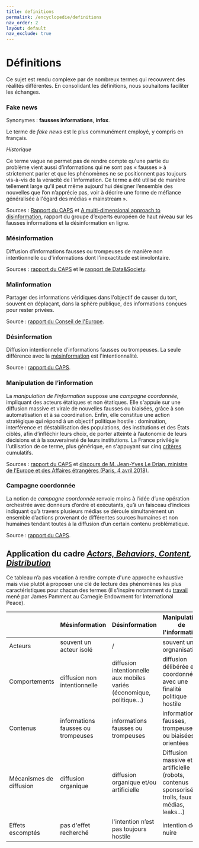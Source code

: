 ```yaml
---
title: definitions
permalink: /encyclopedie/definitions
nav_order: 2
layout: default
nav_exclude: true
---
```


# Définitions

Ce sujet est rendu complexe par de nombreux termes qui recouvrent des réalités différentes. En consolidant les définitions, nous souhaitons faciliter les échanges.

### Fake news

Synonymes : **fausses informations**, **infox**.

Le terme de _fake news_ est le plus communément employé, y compris en français.

_Historique_

Ce terme vague ne permet pas de rendre compte qu'une partie du problème vient aussi d’informations qui ne sont pas « fausses » à strictement parler et que les phénomènes ne se positionnent pas toujours vis-à-vis de la véracité de l'information.
Ce terme a été utilisé de manière tellement large qu'il peut même aujourd'hui désigner l’ensemble des nouvelles que l’on n’apprécie pas, voir à décrire une forme de méfiance généralisée à l'égard des médias « mainstream ».

Sources : [Rapport du CAPS](https://www.diplomatie.gouv.fr/fr/politique-etrangere-de-la-france/manipulations-de-l-information/rapport-conjoint-caps-irsem-les-manipulations-de-l-information-un-defi-pour-nos/) et [A multi-dimensional approach
to disinformation](https://ec.europa.eu/digital-single-market/en/news/final-report-high-level-expert-group-fake-news-and-online-disinformation), rapport du groupe d’experts européen de haut niveau sur les fausses informations et la désinformation en ligne.

### Mésinformation

Diffusion d’informations fausses ou trompeuses de manière non intentionnelle ou d'informations dont l'inexactitude est involontaire.

Sources : [rapport du CAPS](https://www.diplomatie.gouv.fr/fr/politique-etrangere-de-la-france/manipulations-de-l-information/rapport-conjoint-caps-irsem-les-manipulations-de-l-information-un-defi-pour-nos/) et le [rapport de Data&Society](https://datasociety.net/pubs/oh/DataAndSociety_LexiconofLies.pdf).

### Malinformation

Partager des informations véridiques dans l'objectif de causer du tort, souvent en déplaçant, dans la sphère publique, des informations conçues pour rester privées.

Source : [rapport du Conseil de l'Europe](https://rm.coe.int/information-disorder-report-november-2017/1680764666).

### Désinformation

Diffusion intentionnelle d’informations fausses ou trompeuses. La seule différence avec la [mésinformation](#mesinformation) est l'intentionnalité.

Source : [rapport du CAPS](https://www.diplomatie.gouv.fr/fr/politique-etrangere-de-la-france/manipulations-de-l-information/rapport-conjoint-caps-irsem-les-manipulations-de-l-information-un-defi-pour-nos/).

### Manipulation de l’information

La _manipulation de l'information_ suppose une _campagne coordonnée_, impliquant des acteurs étatiques et non étatiques.
Elle s'appuie sur une diffusion massive et virale de nouvelles fausses ou biaisées, grâce à son automatisation et à sa coordination.
Enfin, elle constitue une action stratégique qui répond à un objectif politique hostile : domination, interférence et déstabilisation des populations, des institutions et des États ciblés, afin d’infléchir leurs choix, de porter atteinte à l’autonomie de leurs décisions et à la souveraineté de leurs institutions.
La France privilégie l'utilisation de ce terme, plus générique, en s'appuyant sur cinq [critères](/encyclopedia/approchefrançaise) cumulatifs.

Sources : [rapport du CAPS](https://www.diplomatie.gouv.fr/fr/politique-etrangere-de-la-france/manipulations-de-l-information/rapport-conjoint-caps-irsem-les-manipulations-de-l-information-un-defi-pour-nos/) et [discours de M. Jean-Yves Le Drian, ministre de l’Europe et des Affaires étrangères (Paris, 4 avril 2018)](https://www.diplomatie.gouv.fr/fr/les-ministres/jean-yves-le-drian/discours/article/conference-internationale-societes-civiles-medias-et-pouvoirs-publics-les).

### Campagne coordonnée

La notion de _campagne coordonnée_ renvoie moins à l’idée d’une opération orchestrée avec donneurs d’ordre et exécutants, qu’à un faisceau d’indices indiquant qu’à travers plusieurs médias se déroule simultanément un ensemble d’actions provenant de différentes sources humaines et non humaines tendant toutes à la diffusion d’un certain contenu problématique.

Source : [rapport du CAPS](https://www.diplomatie.gouv.fr/fr/politique-etrangere-de-la-france/manipulations-de-l-information/rapport-conjoint-caps-irsem-les-manipulations-de-l-information-un-defi-pour-nos/).

## Application du cadre _[Actors, Behaviors, Content](https://science.house.gov/imo/media/doc/Francois%20Addendum%20to%20Testimony%20-%20ABC_Framework_2019_Sept_2019.pdf), [Distribution](https://www.brookings.edu/techstream/adding-a-d-to-the-abc-disinformation-framework/)_

Ce tableau n’a pas vocation à rendre compte d'une approche exhaustive mais vise plutôt à proposer une clé de lecture des phénomènes les plus caractéristiques pour chacun des termes (il s'inspire notamment du [travail](http://carnegieendowment.org/files/2020-How_do_you_define_a_problem_like_influence.pdf) mené par James Pamment au Carnegie Endowment for International Peace).


|  | Mésinformation | Désinformation   | Manipulation de l'information |
|--|----------------|------------------|-------------------------------|
| Acteurs  | souvent un acteur isolé |  /    | souvent une orgnanisation |
| Comportements  | diffusion non intentionnelle | diffusion intentionnelle aux mobiles variés (économique, politique…) | diffusion délibérée et coordonnée avec une finalité politique hostile
| Contenus  | informations fausses ou trompeuses | informations fausses ou trompeuses     |  informations fausses, trompeuses ou biaisées, orientées |
| Mécanismes de diffusion  | diffusion organique | diffusion organique et/ou artificielle     |  Diffusion massive et artificielle (robots, contenus sponsorisés, trolls, faux médias, leaks…)
| Effets escomptés  | pas d'effet recherché | l'intention n’est pas toujours hostile |  intention de nuire |
